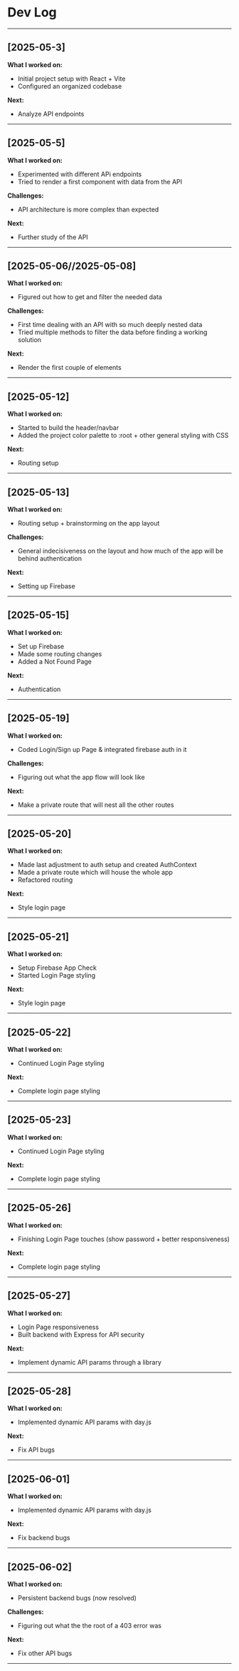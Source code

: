# Dev Log

---

## [2025-05-3] 

**What I worked on:**
- Initial project setup with React + Vite
- Configured an organized codebase

**Next:**
- Analyze API endpoints

---

## [2025-05-5]

**What I worked on:**
- Experimented with different APi endpoints
- Tried to render a first component with data from the API

**Challenges:**
- API architecture is more complex than expected

**Next:**
- Further study of the API

---

## [2025-05-06//2025-05-08]

**What I worked on:**
- Figured out how to get and filter the needed data

**Challenges:**
- First time dealing with an API with so much deeply nested data
- Tried multiple methods to filter the data before finding a working solution 

**Next:**
- Render the first couple of elements

---

## [2025-05-12]

**What I worked on:**
- Started to build the header/navbar
- Added the project color palette to :root + other general styling with CSS


**Next:**
- Routing setup

---

## [2025-05-13]

**What I worked on:**
- Routing setup + brainstorming on the app layout

**Challenges:**
- General indecisiveness on the layout and how much of the app will be behind authentication

**Next:**
- Setting up Firebase

---

## [2025-05-15]

**What I worked on:**
- Set up Firebase 
- Made some routing changes
- Added a Not Found Page

**Next:**
- Authentication

---

## [2025-05-19]

**What I worked on:**
- Coded Login/Sign up Page & integrated firebase auth in it

**Challenges:**
- Figuring out what the app flow will look like

**Next:**
- Make a private route that will nest all the other routes

---

## [2025-05-20]

**What I worked on:**
- Made last adjustment to auth setup and created AuthContext
- Made a private route which will house the whole app
- Refactored routing 

**Next:**
- Style login page

---

## [2025-05-21]

**What I worked on:**
- Setup Firebase App Check
- Started Login Page styling 

**Next:**
- Style login page

---

## [2025-05-22]

**What I worked on:**
- Continued Login Page styling 

**Next:**
- Complete login page styling

---

## [2025-05-23]

**What I worked on:**
- Continued Login Page styling

**Next:**
- Complete login page styling

---

## [2025-05-26]

**What I worked on:**
- Finishing Login Page touches (show password + better responsiveness)

**Next:**
- Complete login page styling

---

## [2025-05-27]

**What I worked on:**
- Login Page responsiveness 
- Built backend with Express for API security

**Next:**
- Implement dynamic API params through a library

---

## [2025-05-28]

**What I worked on:**
- Implemented dynamic API params with day.js

**Next:**
- Fix API bugs

---

## [2025-06-01]

**What I worked on:**
- Implemented dynamic API params with day.js

**Next:**
- Fix backend bugs

---

## [2025-06-02]

**What I worked on:**
- Persistent backend bugs (now resolved)

**Challenges:**
- Figuring out what the the root of a 403 error was

**Next:**
- Fix other API bugs

---